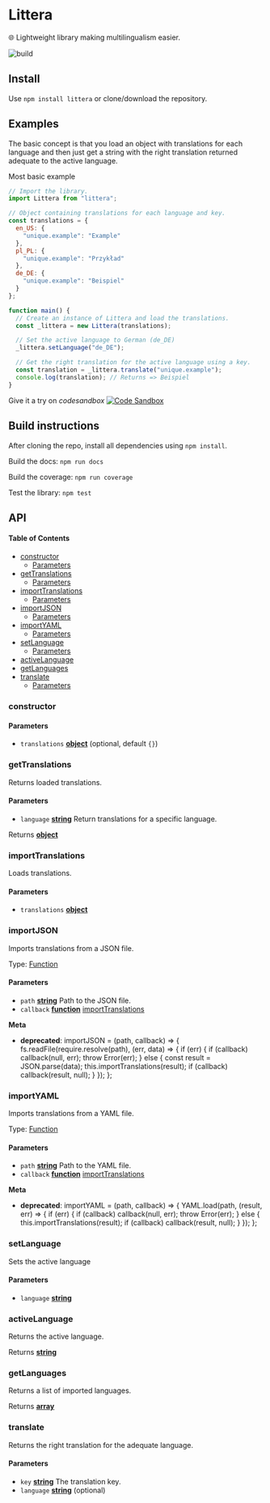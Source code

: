 # Littera

🌐 Lightweight library making multilingualism easier.

![build](https://travis-ci.com/DRFR0ST/Littera.svg?branch=master)

## Install

Use `npm install littera` or clone/download the repository.

## Examples

The basic concept is that you load an object with translations for each language and then just get a string with the right translation returned adequate to the active language.

Most basic example

```javascript
// Import the library.
import Littera from "littera";

// Object containing translations for each language and key.
const translations = {
  en_US: {
    "unique.example": "Example"
  },
  pl_PL: {
    "unique.example": "Przykład"
  },
  de_DE: {
    "unique.example": "Beispiel"
  }
};

function main() {
  // Create an instance of Littera and load the translations.
  const _littera = new Littera(translations);

  // Set the active language to German (de_DE)
  _littera.setLanguage("de_DE");

  // Get the right translation for the active language using a key.
  const translation = _littera.translate("unique.example");
  console.log(translation); // Returns => Beispiel
}
```

Give it a try on _codesandbox_
[![Code Sandbox](https://codesandbox.io/static/img/play-codesandbox.svg)](https://codesandbox.io/s/n5wlmrwwm4)

## Build instructions

After cloning the repo, install all dependencies using `npm install`.

Build the docs:
`npm run docs`

Build the coverage:
`npm run coverage`

Test the library:
`npm test`

## API

<!-- Generated by documentation.js. Update this documentation by updating the source code. -->

#### Table of Contents

-   [constructor](#constructor)
    -   [Parameters](#parameters)
-   [getTranslations](#gettranslations)
    -   [Parameters](#parameters-1)
-   [importTranslations](#importtranslations)
    -   [Parameters](#parameters-2)
-   [importJSON](#importjson)
    -   [Parameters](#parameters-3)
-   [importYAML](#importyaml)
    -   [Parameters](#parameters-4)
-   [setLanguage](#setlanguage)
    -   [Parameters](#parameters-5)
-   [activeLanguage](#activelanguage)
-   [getLanguages](#getlanguages)
-   [translate](#translate)
    -   [Parameters](#parameters-6)

### constructor

#### Parameters

-   `translations` **[object](https://developer.mozilla.org/docs/Web/JavaScript/Reference/Global_Objects/Object)**  (optional, default `{}`)

### getTranslations

Returns loaded translations.

#### Parameters

-   `language` **[string](https://developer.mozilla.org/docs/Web/JavaScript/Reference/Global_Objects/String)** Return translations for a specific language.

Returns **[object](https://developer.mozilla.org/docs/Web/JavaScript/Reference/Global_Objects/Object)** 

### importTranslations

Loads translations.

#### Parameters

-   `translations` **[object](https://developer.mozilla.org/docs/Web/JavaScript/Reference/Global_Objects/Object)** 

### importJSON

Imports translations from a JSON file.

Type: [Function](https://developer.mozilla.org/docs/Web/JavaScript/Reference/Statements/function)

#### Parameters

-   `path` **[string](https://developer.mozilla.org/docs/Web/JavaScript/Reference/Global_Objects/String)** Path to the JSON file.
-   `callback` **[function](https://developer.mozilla.org/docs/Web/JavaScript/Reference/Statements/function)** [importTranslations](#importtranslations)

**Meta**

-   **deprecated**: importJSON = (path, callback) => {
    fs.readFile(require.resolve(path), (err, data) => {
    if (err) {
    if (callback) callback(null, err);
    throw Error(err);
    } else {
    const result = JSON.parse(data);
    this.importTranslations(result);
    if (callback) callback(result, null);
    }
    });
    };


### importYAML

Imports translations from a YAML file.

Type: [Function](https://developer.mozilla.org/docs/Web/JavaScript/Reference/Statements/function)

#### Parameters

-   `path` **[string](https://developer.mozilla.org/docs/Web/JavaScript/Reference/Global_Objects/String)** Path to the YAML file.
-   `callback` **[function](https://developer.mozilla.org/docs/Web/JavaScript/Reference/Statements/function)** [importTranslations](#importtranslations)

**Meta**

-   **deprecated**: importYAML = (path, callback) => {
    YAML.load(path, (result, err) => {
    if (err) {
    if (callback) callback(null, err);
    throw Error(err);
    } else {
    this.importTranslations(result);
    if (callback) callback(result, null);
    }
    });
    };


### setLanguage

Sets the active language

#### Parameters

-   `language` **[string](https://developer.mozilla.org/docs/Web/JavaScript/Reference/Global_Objects/String)** 

### activeLanguage

Returns the active language.

Returns **[string](https://developer.mozilla.org/docs/Web/JavaScript/Reference/Global_Objects/String)** 

### getLanguages

Returns a list of imported languages.

Returns **[array](https://developer.mozilla.org/docs/Web/JavaScript/Reference/Global_Objects/Array)** 

### translate

Returns the right translation for the adequate language.

#### Parameters

-   `key` **[string](https://developer.mozilla.org/docs/Web/JavaScript/Reference/Global_Objects/String)** The translation key.
-   `language` **[string](https://developer.mozilla.org/docs/Web/JavaScript/Reference/Global_Objects/String)** (optional)
